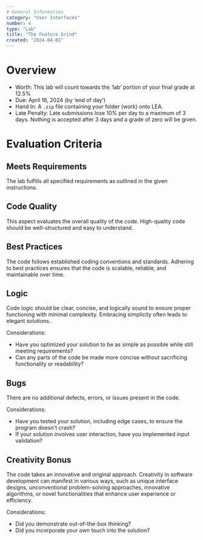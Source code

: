 ```yaml
---
# General Information
category: "User Interfaces"
number: 4
type: "Lab"
title: "The Feature Grind"
created: "2024-04-01"
---
```


# Overview

- Worth: This lab will count towards the ‘lab’ portion of your final grade at 12.5%
- Due: April 16, 2024 (by ‘end of day’)
- Hand In: A `.zip` file containing your folder (work) onto LEA.
- Late Penalty: Late submissions lose 10% per day to a maximum of 3 days. Nothing is accepted after 3 days and a grade of zero will be given.

# Evaluation Criteria

## Meets Requirements

The lab fulfills all specified requirements as outlined in the given instructions.

## Code Quality

This aspect evaluates the overall quality of the code. High-quality code should be well-structured and easy to understand.

## Best Practices

The code follows established coding conventions and standards. Adhering to best practices ensures that the code is scalable, reliable, and maintainable over time.

## Logic

Code logic should be clear, concise, and logically sound to ensure proper functioning with minimal complexity. Embracing simplicity often leads to elegant solutions.

Considerations:

- Have you optimized your solution to be as simple as possible while still meeting requirements?
- Can any parts of the code be made more concise without sacrificing functionality or readability?

## Bugs

There are no additional defects, errors, or issues present in the code.

Considerations:

- Have you tested your solution, including edge cases, to ensure the program doesn't crash?
- If your solution involves user interaction, have you implemented input validation?

## Creativity Bonus

The code takes an innovative and original approach. Creativity in software development can manifest in various ways, such as unique interface designs, unconventional problem-solving approaches, innovative algorithms, or novel functionalities that enhance user experience or efficiency.

Considerations:

- Did you demonstrate out-of-the-box thinking?
- Did you incorporate your own touch into the solution?
